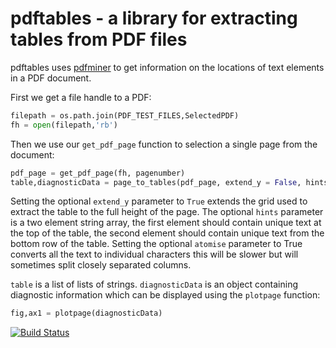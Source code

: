 # pdftables - a library for extracting tables from PDF files

pdftables uses [pdfminer][1] to get information on the locations of text elements in a PDF document.

First we get a file handle to a PDF:
```python
filepath = os.path.join(PDF_TEST_FILES,SelectedPDF)
fh = open(filepath,'rb')
```
Then we use our `get_pdf_page` function to selection a single page from the document:
```python
pdf_page = get_pdf_page(fh, pagenumber)    
table,diagnosticData = page_to_tables(pdf_page, extend_y = False, hints = hints, atomise = False)
```
Setting the optional `extend_y` parameter to `True` extends the grid used to extract the table to the full height of the page.
The optional `hints` parameter is a two element string array, the first element should contain unique text at the top of the table,
the second element should contain unique text from the bottom row of the table.
Setting the optional `atomise` parameter to True converts all the text to individual characters this will be slower but will sometimes
split closely separated columns.

`table` is a list of lists of strings. `diagnosticData` is an object containing diagnostic information which can be displayed using
the `plotpage` function:

```python
fig,ax1 = plotpage(diagnosticData)
```

[1]: http://www.unixuser.org/~euske/python/pdfminer/
[![Build Status](https://travis-ci.org/scraperwiki/pdftables.png)](https://travis-ci.org/scraperwiki/pdftables)

